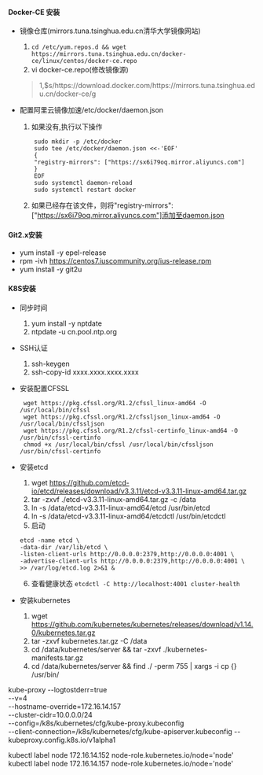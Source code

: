 #### Docker-CE 安装
- 镜像仓库(mirrors.tuna.tsinghua.edu.cn清华大学镜像网站)
  1. `cd /etc/yum.repos.d && wget https://mirrors.tuna.tsinghua.edu.cn/docker-ce/linux/centos/docker-ce.repo`
  2. vi docker-ce.repo(修改镜像源)
  > 1,$s/https:\/\/download.docker.com/https:\/\/mirrors.tuna.tsinghua.edu.cn\/docker-ce/g

- 配置阿里云镜像加速/etc/docker/daemon.json
  1. 如果没有,执行以下操作
    ```
        sudo mkdir -p /etc/docker
        sudo tee /etc/docker/daemon.json <<-'EOF'
        {
        "registry-mirrors": ["https://sx6i79oq.mirror.aliyuncs.com"]
        }
        EOF
        sudo systemctl daemon-reload
        sudo systemctl restart docker
    ```
  2. 如果已经存在该文件，则将"registry-mirrors": ["https://sx6i79oq.mirror.aliyuncs.com"]添加至daemon.json

#### Git2.x安装
- yum install -y epel-release
- rpm -ivh https://centos7.iuscommunity.org/ius-release.rpm
- yum install -y git2u


#### K8S安装
- 同步时间
  1. yum install -y nptdate
  2. ntpdate -u cn.pool.ntp.org

- SSH认证
  1. ssh-keygen
  2. ssh-copy-id xxxx.xxxx.xxxx.xxxx

- 安装配置CFSSL
   ```
    wget https://pkg.cfssl.org/R1.2/cfssl_linux-amd64 -O /usr/local/bin/cfssl
    wget https://pkg.cfssl.org/R1.2/cfssljson_linux-amd64 -O /usr/local/bin/cfssljson
    wget https://pkg.cfssl.org/R1.2/cfssl-certinfo_linux-amd64 -O /usr/bin/cfssl-certinfo
    chmod +x /usr/local/bin/cfssl /usr/local/bin/cfssljson /usr/bin/cfssl-certinfo

- 安装etcd 
  1. wget https://github.com/etcd-io/etcd/releases/download/v3.3.11/etcd-v3.3.11-linux-amd64.tar.gz
  2. tar -zxvf ./etcd-v3.3.11-linux-amd64.tar.gz -c /data
  3. ln -s /data/etcd-v3.3.11-linux-amd64/etcd /usr/bin/etcd
  4. ln -s /data/etcd-v3.3.11-linux-amd64/etcdctl /usr/bin/etcdctl
  5. 启动
    ```
    etcd -name etcd \
    -data-dir /var/lib/etcd \
    -listen-client-urls http://0.0.0.0:2379,http://0.0.0.0:4001 \
    -advertise-client-urls http://0.0.0.0:2379,http://0.0.0.0:4001 \
    >> /var/log/etcd.log 2>&1 &
    ```
  6. 查看健康状态 `etcdctl -C http://localhost:4001 cluster-health`

- 安装kubernetes
  1. wget https://github.com/kubernetes/kubernetes/releases/download/v1.14.0/kubernetes.tar.gz
  2. tar -zxvf kubernetes.tar.gz -C /data
  3. cd /data/kubernetes/server && tar -zxvf ./kubernetes-manifests.tar.gz
  4. cd /data/kubernetes/server && find ./ -perm 755 | xargs -i cp {} /usr/bin/

kube-proxy --logtostderr=true \
--v=4 \
--hostname-override=172.16.14.157 \
--cluster-cidr=10.0.0.0/24 \
--config=/k8s/kubernetes/cfg/kube-proxy.kubeconfig \
--client-connection=/k8s/kubernetes/cfg/kube-apiserver.kubeconfig
--kubeproxy.config.k8s.io/v1alpha1

kubectl label node 172.16.14.152  node-role.kubernetes.io/node='node'
kubectl label node 172.16.14.157  node-role.kubernetes.io/node='node'